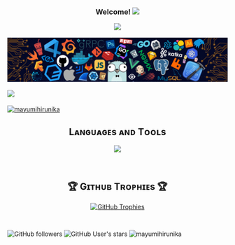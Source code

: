 <h3 align="center">
  Welcome!
  <img src="https://media.giphy.com/media/hvRJCLFzcasrR4ia7z/giphy.gif" width="28">
</h3>

<p align='center'>
<img src="https://readme-typing-svg.herokuapp.com?color=%2336BCF7&size=25&center=true&vCenter=true&width=433&height=75&lines=I'm+Mayumi+Hirunika;Frontend+Developer">
</p>

![Github Banner](https://github.com/Jaydeep-Yadav/Jaydeep-Yadav/blob/main/banner.png)  

  <a href="https://github.com/chakravarthi-v">
    <img align="center" src="https://github-readme-stats.vercel.app/api/top-langs/?username=mayumihirunika&hide=ASP.NET,jupyter%20notebook&theme=dark&hide_langs_below=1" height="220px"/>
  </a>
  <br>
  <br>
  <a href="https://github.com/chakravarthi-v">
   <img align="center" src="https://github-readme-stats.vercel.app/api?username=mayumihirunika&count_private=true&hide=stars&show_icons=true&theme=dark&line_height=27" alt="mayumihirunika" height="220px" />
  </a>

  <!--Languages and Tools Section-->       
<h2 align="center">Lᴀɴɢᴜᴀɢᴇs ᴀɴᴅ Tᴏᴏʟs</h2> 
<p align="center">
<img width="500px"  src="https://skillicons.dev/icons?i=java,php,laravel,js,html,css,bootstrap,tailwind,react,git,github,postman,mysql,figma&perline=10"  />
</p>
<br />

<!--Trophies Section-->   
<h2 align="center">🏆 Gɪᴛʜᴜʙ Tʀᴏᴘʜɪᴇs 🏆</h2>
<p align="center">
  <a href="https://github.com/mayumihirunika/github-profile-trophy">
    <img src="https://github-profile-trophy.vercel.app/?username=mayumihirunika&row=2&column=6&margin-w=20&margin-h=20" alt="GitHub Trophies">
  </a>
</p>
<br />
  
![GitHub followers](https://img.shields.io/github/followers/mayumihirunika?style=social) ![GitHub User's stars](https://img.shields.io/github/stars/mayumihirunika?style=social) <img src="https://komarev.com/ghpvc/?username=mayumihirunika" alt="mayumihirunika" />
